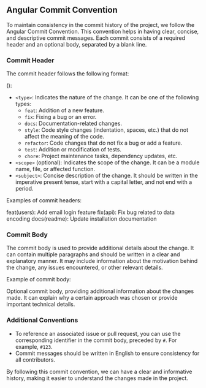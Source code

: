 ## Angular Commit Convention

To maintain consistency in the commit history of the project, we follow the Angular Commit Convention. This convention helps in having clear, concise, and descriptive commit messages. Each commit consists of a required header and an optional body, separated by a blank line.

### Commit Header

The commit header follows the following format:

<type>(<scope>): <subject>


- `<type>`: Indicates the nature of the change. It can be one of the following types:
  - `feat`: Addition of a new feature.
  - `fix`: Fixing a bug or an error.
  - `docs`: Documentation-related changes.
  - `style`: Code style changes (indentation, spaces, etc.) that do not affect the meaning of the code.
  - `refactor`: Code changes that do not fix a bug or add a feature.
  - `test`: Addition or modification of tests.
  - `chore`: Project maintenance tasks, dependency updates, etc.
- `<scope>` (optional): Indicates the scope of the change. It can be a module name, file, or affected function.
- `<subject>`: Concise description of the change. It should be written in the imperative present tense, start with a capital letter, and not end with a period.

Examples of commit headers:

feat(users): Add email login feature
fix(api): Fix bug related to data encoding
docs(readme): Update installation documentation


### Commit Body

The commit body is used to provide additional details about the change. It can contain multiple paragraphs and should be written in a clear and explanatory manner. It may include information about the motivation behind the change, any issues encountered, or other relevant details.

Example of commit body:

Optional commit body, providing additional information about the changes made. It can explain why a certain approach was chosen or provide important technical details.


### Additional Conventions

- To reference an associated issue or pull request, you can use the corresponding identifier in the commit body, preceded by `#`. For example, `#123`.
- Commit messages should be written in English to ensure consistency for all contributors.

By following this commit convention, we can have a clear and informative history, making it easier to understand the changes made in the project.

